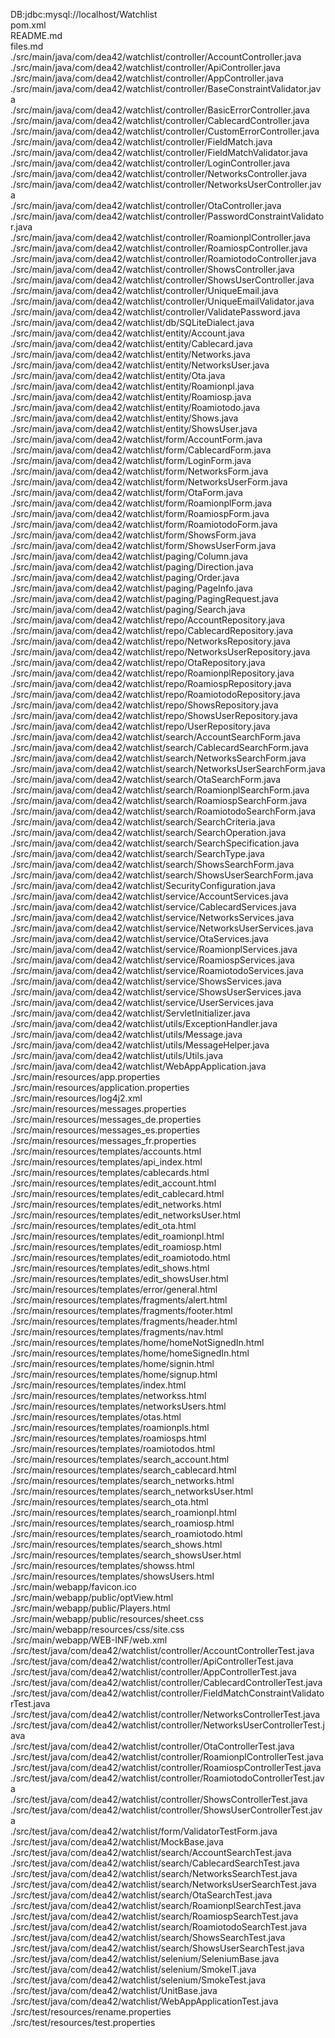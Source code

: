 DB:jdbc:mysql://localhost/Watchlist<br>
pom.xml<br>
README.md<br>
files.md<br>
./src/main/java/com/dea42/watchlist/controller/AccountController.java<br>
./src/main/java/com/dea42/watchlist/controller/ApiController.java<br>
./src/main/java/com/dea42/watchlist/controller/AppController.java<br>
./src/main/java/com/dea42/watchlist/controller/BaseConstraintValidator.java<br>
./src/main/java/com/dea42/watchlist/controller/BasicErrorController.java<br>
./src/main/java/com/dea42/watchlist/controller/CablecardController.java<br>
./src/main/java/com/dea42/watchlist/controller/CustomErrorController.java<br>
./src/main/java/com/dea42/watchlist/controller/FieldMatch.java<br>
./src/main/java/com/dea42/watchlist/controller/FieldMatchValidator.java<br>
./src/main/java/com/dea42/watchlist/controller/LoginController.java<br>
./src/main/java/com/dea42/watchlist/controller/NetworksController.java<br>
./src/main/java/com/dea42/watchlist/controller/NetworksUserController.java<br>
./src/main/java/com/dea42/watchlist/controller/OtaController.java<br>
./src/main/java/com/dea42/watchlist/controller/PasswordConstraintValidator.java<br>
./src/main/java/com/dea42/watchlist/controller/RoamionplController.java<br>
./src/main/java/com/dea42/watchlist/controller/RoamiospController.java<br>
./src/main/java/com/dea42/watchlist/controller/RoamiotodoController.java<br>
./src/main/java/com/dea42/watchlist/controller/ShowsController.java<br>
./src/main/java/com/dea42/watchlist/controller/ShowsUserController.java<br>
./src/main/java/com/dea42/watchlist/controller/UniqueEmail.java<br>
./src/main/java/com/dea42/watchlist/controller/UniqueEmailValidator.java<br>
./src/main/java/com/dea42/watchlist/controller/ValidatePassword.java<br>
./src/main/java/com/dea42/watchlist/db/SQLiteDialect.java<br>
./src/main/java/com/dea42/watchlist/entity/Account.java<br>
./src/main/java/com/dea42/watchlist/entity/Cablecard.java<br>
./src/main/java/com/dea42/watchlist/entity/Networks.java<br>
./src/main/java/com/dea42/watchlist/entity/NetworksUser.java<br>
./src/main/java/com/dea42/watchlist/entity/Ota.java<br>
./src/main/java/com/dea42/watchlist/entity/Roamionpl.java<br>
./src/main/java/com/dea42/watchlist/entity/Roamiosp.java<br>
./src/main/java/com/dea42/watchlist/entity/Roamiotodo.java<br>
./src/main/java/com/dea42/watchlist/entity/Shows.java<br>
./src/main/java/com/dea42/watchlist/entity/ShowsUser.java<br>
./src/main/java/com/dea42/watchlist/form/AccountForm.java<br>
./src/main/java/com/dea42/watchlist/form/CablecardForm.java<br>
./src/main/java/com/dea42/watchlist/form/LoginForm.java<br>
./src/main/java/com/dea42/watchlist/form/NetworksForm.java<br>
./src/main/java/com/dea42/watchlist/form/NetworksUserForm.java<br>
./src/main/java/com/dea42/watchlist/form/OtaForm.java<br>
./src/main/java/com/dea42/watchlist/form/RoamionplForm.java<br>
./src/main/java/com/dea42/watchlist/form/RoamiospForm.java<br>
./src/main/java/com/dea42/watchlist/form/RoamiotodoForm.java<br>
./src/main/java/com/dea42/watchlist/form/ShowsForm.java<br>
./src/main/java/com/dea42/watchlist/form/ShowsUserForm.java<br>
./src/main/java/com/dea42/watchlist/paging/Column.java<br>
./src/main/java/com/dea42/watchlist/paging/Direction.java<br>
./src/main/java/com/dea42/watchlist/paging/Order.java<br>
./src/main/java/com/dea42/watchlist/paging/PageInfo.java<br>
./src/main/java/com/dea42/watchlist/paging/PagingRequest.java<br>
./src/main/java/com/dea42/watchlist/paging/Search.java<br>
./src/main/java/com/dea42/watchlist/repo/AccountRepository.java<br>
./src/main/java/com/dea42/watchlist/repo/CablecardRepository.java<br>
./src/main/java/com/dea42/watchlist/repo/NetworksRepository.java<br>
./src/main/java/com/dea42/watchlist/repo/NetworksUserRepository.java<br>
./src/main/java/com/dea42/watchlist/repo/OtaRepository.java<br>
./src/main/java/com/dea42/watchlist/repo/RoamionplRepository.java<br>
./src/main/java/com/dea42/watchlist/repo/RoamiospRepository.java<br>
./src/main/java/com/dea42/watchlist/repo/RoamiotodoRepository.java<br>
./src/main/java/com/dea42/watchlist/repo/ShowsRepository.java<br>
./src/main/java/com/dea42/watchlist/repo/ShowsUserRepository.java<br>
./src/main/java/com/dea42/watchlist/repo/UserRepository.java<br>
./src/main/java/com/dea42/watchlist/search/AccountSearchForm.java<br>
./src/main/java/com/dea42/watchlist/search/CablecardSearchForm.java<br>
./src/main/java/com/dea42/watchlist/search/NetworksSearchForm.java<br>
./src/main/java/com/dea42/watchlist/search/NetworksUserSearchForm.java<br>
./src/main/java/com/dea42/watchlist/search/OtaSearchForm.java<br>
./src/main/java/com/dea42/watchlist/search/RoamionplSearchForm.java<br>
./src/main/java/com/dea42/watchlist/search/RoamiospSearchForm.java<br>
./src/main/java/com/dea42/watchlist/search/RoamiotodoSearchForm.java<br>
./src/main/java/com/dea42/watchlist/search/SearchCriteria.java<br>
./src/main/java/com/dea42/watchlist/search/SearchOperation.java<br>
./src/main/java/com/dea42/watchlist/search/SearchSpecification.java<br>
./src/main/java/com/dea42/watchlist/search/SearchType.java<br>
./src/main/java/com/dea42/watchlist/search/ShowsSearchForm.java<br>
./src/main/java/com/dea42/watchlist/search/ShowsUserSearchForm.java<br>
./src/main/java/com/dea42/watchlist/SecurityConfiguration.java<br>
./src/main/java/com/dea42/watchlist/service/AccountServices.java<br>
./src/main/java/com/dea42/watchlist/service/CablecardServices.java<br>
./src/main/java/com/dea42/watchlist/service/NetworksServices.java<br>
./src/main/java/com/dea42/watchlist/service/NetworksUserServices.java<br>
./src/main/java/com/dea42/watchlist/service/OtaServices.java<br>
./src/main/java/com/dea42/watchlist/service/RoamionplServices.java<br>
./src/main/java/com/dea42/watchlist/service/RoamiospServices.java<br>
./src/main/java/com/dea42/watchlist/service/RoamiotodoServices.java<br>
./src/main/java/com/dea42/watchlist/service/ShowsServices.java<br>
./src/main/java/com/dea42/watchlist/service/ShowsUserServices.java<br>
./src/main/java/com/dea42/watchlist/service/UserServices.java<br>
./src/main/java/com/dea42/watchlist/ServletInitializer.java<br>
./src/main/java/com/dea42/watchlist/utils/ExceptionHandler.java<br>
./src/main/java/com/dea42/watchlist/utils/Message.java<br>
./src/main/java/com/dea42/watchlist/utils/MessageHelper.java<br>
./src/main/java/com/dea42/watchlist/utils/Utils.java<br>
./src/main/java/com/dea42/watchlist/WebAppApplication.java<br>
./src/main/resources/app.properties<br>
./src/main/resources/application.properties<br>
./src/main/resources/log4j2.xml<br>
./src/main/resources/messages.properties<br>
./src/main/resources/messages_de.properties<br>
./src/main/resources/messages_es.properties<br>
./src/main/resources/messages_fr.properties<br>
./src/main/resources/templates/accounts.html<br>
./src/main/resources/templates/api_index.html<br>
./src/main/resources/templates/cablecards.html<br>
./src/main/resources/templates/edit_account.html<br>
./src/main/resources/templates/edit_cablecard.html<br>
./src/main/resources/templates/edit_networks.html<br>
./src/main/resources/templates/edit_networksUser.html<br>
./src/main/resources/templates/edit_ota.html<br>
./src/main/resources/templates/edit_roamionpl.html<br>
./src/main/resources/templates/edit_roamiosp.html<br>
./src/main/resources/templates/edit_roamiotodo.html<br>
./src/main/resources/templates/edit_shows.html<br>
./src/main/resources/templates/edit_showsUser.html<br>
./src/main/resources/templates/error/general.html<br>
./src/main/resources/templates/fragments/alert.html<br>
./src/main/resources/templates/fragments/footer.html<br>
./src/main/resources/templates/fragments/header.html<br>
./src/main/resources/templates/fragments/nav.html<br>
./src/main/resources/templates/home/homeNotSignedIn.html<br>
./src/main/resources/templates/home/homeSignedIn.html<br>
./src/main/resources/templates/home/signin.html<br>
./src/main/resources/templates/home/signup.html<br>
./src/main/resources/templates/index.html<br>
./src/main/resources/templates/networkss.html<br>
./src/main/resources/templates/networksUsers.html<br>
./src/main/resources/templates/otas.html<br>
./src/main/resources/templates/roamionpls.html<br>
./src/main/resources/templates/roamiosps.html<br>
./src/main/resources/templates/roamiotodos.html<br>
./src/main/resources/templates/search_account.html<br>
./src/main/resources/templates/search_cablecard.html<br>
./src/main/resources/templates/search_networks.html<br>
./src/main/resources/templates/search_networksUser.html<br>
./src/main/resources/templates/search_ota.html<br>
./src/main/resources/templates/search_roamionpl.html<br>
./src/main/resources/templates/search_roamiosp.html<br>
./src/main/resources/templates/search_roamiotodo.html<br>
./src/main/resources/templates/search_shows.html<br>
./src/main/resources/templates/search_showsUser.html<br>
./src/main/resources/templates/showss.html<br>
./src/main/resources/templates/showsUsers.html<br>
./src/main/webapp/favicon.ico<br>
./src/main/webapp/public/optView.html<br>
./src/main/webapp/public/Players.html<br>
./src/main/webapp/public/resources/sheet.css<br>
./src/main/webapp/resources/css/site.css<br>
./src/main/webapp/WEB-INF/web.xml<br>
./src/test/java/com/dea42/watchlist/controller/AccountControllerTest.java<br>
./src/test/java/com/dea42/watchlist/controller/ApiControllerTest.java<br>
./src/test/java/com/dea42/watchlist/controller/AppControllerTest.java<br>
./src/test/java/com/dea42/watchlist/controller/CablecardControllerTest.java<br>
./src/test/java/com/dea42/watchlist/controller/FieldMatchConstraintValidatorTest.java<br>
./src/test/java/com/dea42/watchlist/controller/NetworksControllerTest.java<br>
./src/test/java/com/dea42/watchlist/controller/NetworksUserControllerTest.java<br>
./src/test/java/com/dea42/watchlist/controller/OtaControllerTest.java<br>
./src/test/java/com/dea42/watchlist/controller/RoamionplControllerTest.java<br>
./src/test/java/com/dea42/watchlist/controller/RoamiospControllerTest.java<br>
./src/test/java/com/dea42/watchlist/controller/RoamiotodoControllerTest.java<br>
./src/test/java/com/dea42/watchlist/controller/ShowsControllerTest.java<br>
./src/test/java/com/dea42/watchlist/controller/ShowsUserControllerTest.java<br>
./src/test/java/com/dea42/watchlist/form/ValidatorTestForm.java<br>
./src/test/java/com/dea42/watchlist/MockBase.java<br>
./src/test/java/com/dea42/watchlist/search/AccountSearchTest.java<br>
./src/test/java/com/dea42/watchlist/search/CablecardSearchTest.java<br>
./src/test/java/com/dea42/watchlist/search/NetworksSearchTest.java<br>
./src/test/java/com/dea42/watchlist/search/NetworksUserSearchTest.java<br>
./src/test/java/com/dea42/watchlist/search/OtaSearchTest.java<br>
./src/test/java/com/dea42/watchlist/search/RoamionplSearchTest.java<br>
./src/test/java/com/dea42/watchlist/search/RoamiospSearchTest.java<br>
./src/test/java/com/dea42/watchlist/search/RoamiotodoSearchTest.java<br>
./src/test/java/com/dea42/watchlist/search/ShowsSearchTest.java<br>
./src/test/java/com/dea42/watchlist/search/ShowsUserSearchTest.java<br>
./src/test/java/com/dea42/watchlist/selenium/SeleniumBase.java<br>
./src/test/java/com/dea42/watchlist/selenium/SmokeIT.java<br>
./src/test/java/com/dea42/watchlist/selenium/SmokeTest.java<br>
./src/test/java/com/dea42/watchlist/UnitBase.java<br>
./src/test/java/com/dea42/watchlist/WebAppApplicationTest.java<br>
./src/test/resources/rename.properties<br>
./src/test/resources/test.properties<br>
